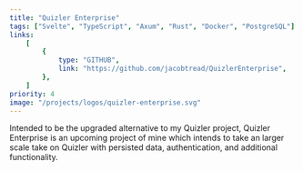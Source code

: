 ```yaml
---
title: "Quizler Enterprise"
tags: ["Svelte", "TypeScript", "Axum", "Rust", "Docker", "PostgreSQL"]
links:
    [
        {
            type: "GITHUB",
            link: "https://github.com/jacobtread/QuizlerEnterprise",
        },
    ]
priority: 4
image: "/projects/logos/quizler-enterprise.svg"
---
```


Intended to be the upgraded alternative to my Quizler project, Quizler Enterprise is an upcoming project of mine which intends to take an larger scale take on Quizler with persisted data, authentication, and additional functionality.

